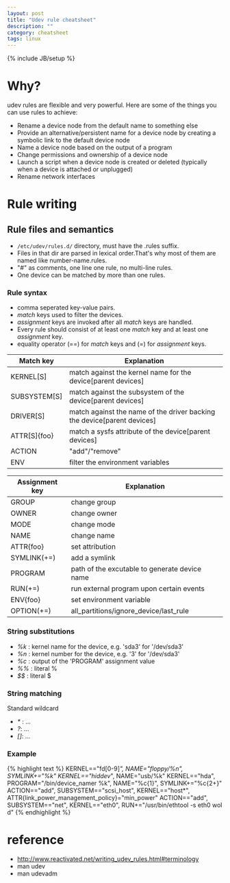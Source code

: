 ```yaml
---
layout: post
title: "Udev rule cheatsheet"
description: ""
category: cheatsheet
tags: linux
---
```

{% include JB/setup %}

# Why?

udev rules are flexible and very powerful. Here are some of the things you can use rules to achieve:

* Rename a device node from the default name to something else
* Provide an alternative/persistent name for a device node by creating a symbolic link to the default device node
* Name a device node based on the output of a program
* Change permissions and ownership of a device node
* Launch a script when a device node is created or deleted (typically when a device is attached or unplugged)
* Rename network interfaces

# Rule writing

## Rule files and semantics

* `/etc/udev/rules.d/` directory, must have the .rules suffix.
* Files in that dir are parsed in lexical order.That's why most of them are named like number-name.rules.
* "#" as comments, one line one rule, no multi-line rules.
* One device can be matched by more than one rules.

### Rule syntax

* comma seperated key-value pairs.
* *match* keys used to filter the devices.
* *assignment* keys are invoked after all *match* keys are handled.
* Every rule should consist of at least one *match* key and at least one *assignment* key.
* equality operator (==) for *match* keys and (=) for *assignment* keys.

| Match key    | Explanation                                                             |
|--------------|-------------------------------------------------------------------------|
| KERNEL[S]    | match against the kernel name for the device[parent devices]            |
| SUBSYSTEM[S] | match against the subsystem of the device[parent devices]               |
| DRIVER[S]    | match against the name of the driver backing the device[parent devices] |
| ATTR[S]{foo} | match a sysfs attribute of the device[parent devices]                   |
| ACTION       | "add"/"remove"                                                          |
| ENV          | filter the environment variables                                        |

| Assignment key | Explanation                                   |
|----------------|-----------------------------------------------|
| GROUP          | change group                                  |
| OWNER          | change owner                                  |
| MODE           | change mode                                   |
| NAME           | change name                                   |
| ATTR{foo}      | set attribution                               |
| SYMLINK(+=)    | add a symlink                                 |
| PROGRAM        | path of the excutable to generate device name |
| RUN(+=)        | run external program upon certain events      |
| ENV{foo}       | set environment variable                      |
| OPTION(+=)     | all_partitions/ignore_device/last_rule        |

### String substitutions

* *%k* : kernel name for the device, e.g. 'sda3' for '/dev/sda3'
* *%n* : kernel number for the device, e.g. '3' for '/dev/sda3'
* *%c* : output of the 'PROGRAM' assignment value
* *%%* : literal %
* *&#36;&#36;* : literal &#36;

### String matching

Standard wildcard

* *&#42;* : ...
* *?*: ...
* *[]*: ...

### Example

{% highlight text %}
KERNEL=="fd[0-9]*", NAME="floppy/%n", SYMLINK+="%k"
KERNEL=="hiddev*", NAME="usb/%k"
KERNEL=="hda", PROGRAM="/bin/device_namer %k", NAME="%c{1}", SYMLINK+="%c{2+}"
ACTION=="add", SUBSYSTEM=="scsi_host", KERNEL=="host*", ATTR{link_power_management_policy}="min_power"
ACTION=="add", SUBSYSTEM=="net", KERNEL=="eth0", RUN+="/usr/bin/ethtool -s eth0 wol d"
{% endhighlight %}

# reference

* http://www.reactivated.net/writing_udev_rules.html#terminology
* man udev
* man udevadm
